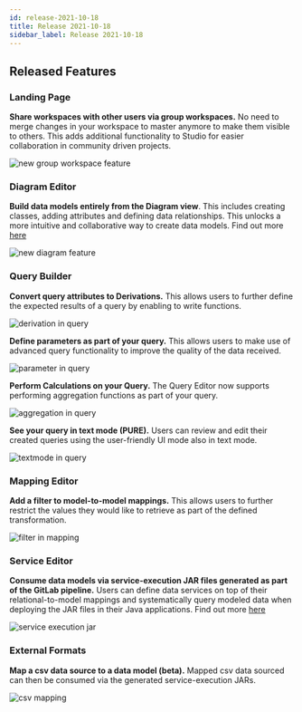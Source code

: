 ```yaml
---
id: release-2021-10-18
title: Release 2021-10-18
sidebar_label: Release 2021-10-18
---
```


## Released Features

### Landing Page

**Share workspaces with other users via group workspaces.** No need to merge changes in your workspace to master anymore to make them visible to others. This adds additional functionality to Studio for easier collaboration in community driven projects.

![new group workspace feature](../assets/new-group-workspace.jpg)
### Diagram Editor

**Build data models entirely from the Diagram view**. This includes creating classes, adding attributes and defining data relationships. This unlocks a more intuitive and collaborative way to create data models. Find out more [here](https://legend.finos.org/docs/tutorials/studio-tutorial#create-a-diagram)

![new diagram feature](../assets/diagram-new-feature.jpg)

### Query Builder

**Convert query attributes to Derivations.** This allows users to further define the expected results of a query by enabling to write functions.

![derivation in query](../assets/new-feature-derivation.jpg)

**Define parameters as part of your query.** This allows users to make use of advanced query functionality to improve the quality of the data received.

![parameter in query](../assets/new-parameter-query.jpg)

**Perform Calculations on your Query.** The Query Editor now supports performing aggregation functions as part of your query.

![aggregation in query](../assets/new-aggregations.jpg)

**See your query in text mode (PURE).** Users can review and edit their created queries using the user-friendly UI mode also in text mode.

![textmode in query](../assets/new-textmode-query.jpg)
### Mapping Editor

**Add a filter to model-to-model mappings.** This allows users to further restrict the values they would like to retrieve as part of the defined transformation.

![filter in mapping](../assets/new-mapping-filter.jpg)
### Service Editor

**Consume data models via service-execution JAR files generated as part of the GitLab pipeline.** Users can define data services on top of their relational-to-model mappings and systematically query modeled data when deploying the JAR files in their Java applications. Find out more [here](https://legend.finos.org/docs/tutorials/studio-tutorial#consume-a-service)

![service execution jar](../assets/new-service-execution-jar.jpg)
### External Formats

**Map a csv data source to a data model (beta).** Mapped csv data sourced can then be consumed via the generated service-execution JARs.

![csv mapping](../assets/new-csv-mapping.jpg)

